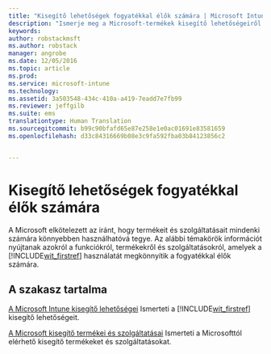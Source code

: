 ```yaml
---
title: "Kisegítő lehetőségek fogyatékkal élők számára | Microsoft Intune"
description: "Ismerje meg a Microsoft-termékek kisegítő lehetőségeiről szóló információkat."
keywords: 
author: robstackmsft
ms.author: robstack
manager: angrobe
ms.date: 12/05/2016
ms.topic: article
ms.prod: 
ms.service: microsoft-intune
ms.technology: 
ms.assetid: 3a503548-434c-410a-a419-7eadd7e7fb99
ms.reviewer: jeffgilb
ms.suite: ems
translationtype: Human Translation
ms.sourcegitcommit: b99c90bfafd65e87e258e1e0ac01691e83581659
ms.openlocfilehash: d33c84316669b08e3c9fa592fba03b84123856c2


---
```


# <a name="accessibility-for-people-with-disabilities"></a>Kisegítő lehetőségek fogyatékkal élők számára
A Microsoft elkötelezett az iránt, hogy termékeit és szolgáltatásait mindenki számára könnyebben használhatóvá tegye. Az alábbi témakörök információt nyújtanak azokról a funkciókról, termékekről és szolgáltatásokról, amelyek a [!INCLUDE[wit_firstref](./includes/wit_firstref_md.md)] használatát megkönnyítik a fogyatékkal élők számára.

## <a name="in-this-section"></a>A szakasz tartalma
[A Microsoft Intune kisegítő lehetőségei](accessibility-features-of-microsoft-intune.md) Ismerteti a [!INCLUDE[wit_firstref](./includes/wit_firstref_md.md)] kisegítő lehetőségeit.

[A Microsoft kisegítő termékei és szolgáltatásai](accessibility-products-and-services-from-microsoft.md) Ismerteti a Microsofttól elérhető kisegítő termékeket és szolgáltatásokat.



<!--HONumber=Dec16_HO1-->


